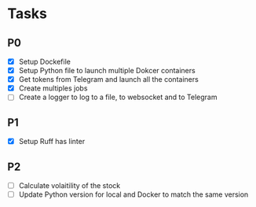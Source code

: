 # Tasks

## P0

- [x] Setup Dockefile
- [x] Setup Python file to launch multiple Dokcer containers
- [x] Get tokens from Telegram and launch all the containers
- [x] Create multiples jobs
- [ ] Create a logger to log to a file, to websocket and to Telegram

## P1

- [x] Setup Ruff has linter

## P2

- [ ] Calculate volaitility of the stock
- [ ] Update Python version for local and Docker to match the same version
